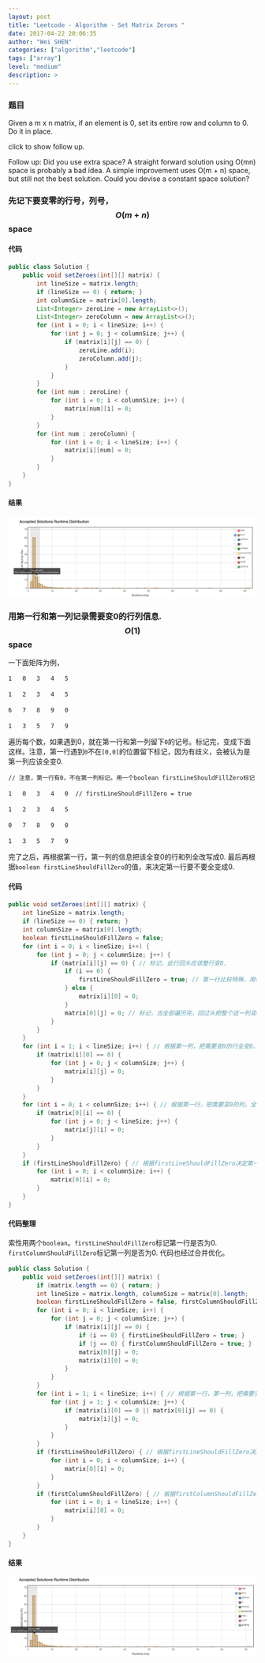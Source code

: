 ```yaml
---
layout: post
title: "Leetcode - Algorithm - Set Matrix Zeroes "
date: 2017-04-22 20:06:35
author: "Wei SHEN"
categories: ["algorithm","leetcode"]
tags: ["array"]
level: "medium"
description: >
---
```


### 题目
Given a m x n matrix, if an element is 0, set its entire row and column to 0. Do it in place.

click to show follow up.

Follow up:
Did you use extra space?
A straight forward solution using O(mn) space is probably a bad idea.
A simple improvement uses O(m + n) space, but still not the best solution.
Could you devise a constant space solution?

### 先记下要变零的行号，列号，$$O(m+n)$$ space


#### 代码
```java
public class Solution {
    public void setZeroes(int[][] matrix) {
        int lineSize = matrix.length;
        if (lineSize == 0) { return; }
        int columnSize = matrix[0].length;
        List<Integer> zeroLine = new ArrayList<>();
        List<Integer> zeroColumn = new ArrayList<>();
        for (int i = 0; i < lineSize; i++) {
            for (int j = 0; j < columnSize; j++) {
                if (matrix[i][j] == 0) {
                    zeroLine.add(i);
                    zeroColumn.add(j);
                }
            }
        }
        for (int num : zeroLine) {
            for (int i = 0; i < columnSize; i++) {
                matrix[num][i] = 0;
            }
        }
        for (int num : zeroColumn) {
            for (int i = 0; i < lineSize; i++) {
                matrix[i][num] = 0;
            }
        }
    }
}
```

#### 结果
![set-matrix-zeroes-1](/images/leetcode/set-matrix-zeroes-1.png)


### 用第一行和第一列记录需要变0的行列信息. $$O(1)$$ space
一下面矩阵为例，
```
1	0	3	4	5

1	2	3	4	5

6	7	8	9	0

1	3	5	7	9
```
遍历每个数，如果遇到0，就在第一行和第一列留下`0`的记号。标记完，变成下面这样。注意，第一行遇到`0`不在`[0,0]`的位置留下标记，因为有歧义，会被认为是第一列应该全变0.
```
// 注意，第一行有0，不在第一列标记。用一个boolean firstLineShouldFillZero标记

1	0	3	4	0  // firstLineShouldFillZero = true

1	2	3	4	5

0	7	8	9	0

1	3	5	7	9
```
完了之后，再根据第一行，第一列的信息把该全变0的行和列全改写成0. 最后再根据`boolean firstLineShouldFillZero`的值，来决定第一行要不要全变成0.

#### 代码
```java
public void setZeroes(int[][] matrix) {
    int lineSize = matrix.length;
    if (lineSize == 0) { return; }
    int columnSize = matrix[0].length;
    boolean firstLineShouldFillZero = false;
    for (int i = 0; i < lineSize; i++) {
        for (int j = 0; j < columnSize; j++) {
            if (matrix[i][j] == 0) { // 标记，此行回头应该整行变0.
                if (i == 0) {
                    firstLineShouldFillZero = true; // 第一行比较特殊，用firstLineShouldFillZero来标记
                } else {
                    matrix[i][0] = 0;
                }
                matrix[0][j] = 0; // 标记，当全部遍历完，回过头把整个这一列变0.
            }
        }
    }
    for (int i = 1; i < lineSize; i++) { // 根据第一列，把需要变0的行全变0。跳过第一行
        if (matrix[i][0] == 0) {
            for (int j = 0; j < columnSize; j++) {
                matrix[i][j] = 0;
            }
        }
    }
    for (int i = 0; i < columnSize; i++) { // 根据第一行，把需要变0的列，全变0.
        if (matrix[0][i] == 0) {
            for (int j = 0; j < lineSize; j++) {
                matrix[j][i] = 0;
            }
        }
    }
    if (firstLineShouldFillZero) { // 根据firstLineShouldFillZero决定第一行要不要全变0
        for (int i = 0; i < columnSize; i++) {
            matrix[0][i] = 0;
        }
    }
}
```

#### 代码整理
索性用两个`boolean`。`firstLineShouldFillZero`标记第一行是否为0. `firstColumnShouldFillZero`标记第一列是否为0. 代码也经过合并优化。

```java
public class Solution {
    public void setZeroes(int[][] matrix) {
        if (matrix.length == 0) { return; }
        int lineSize = matrix.length, columnSize = matrix[0].length;
        boolean firstLineShouldFillZero = false, firstColumnShouldFillZero = false;
        for (int i = 0; i < lineSize; i++) {
            for (int j = 0; j < columnSize; j++) {
                if (matrix[i][j] == 0) {
                    if (i == 0) { firstLineShouldFillZero = true; }
                    if (j == 0) { firstColumnShouldFillZero = true; }
                    matrix[0][j] = 0;
                    matrix[i][0] = 0;
                }
            }
        }
        for (int i = 1; i < lineSize; i++) { // 根据第一行，第一列，把需要变0的行全变0。跳过第一行，第一列
            for (int j = 1; j < columnSize; j++) {
                if (matrix[i][0] == 0 || matrix[0][j] == 0) {
                    matrix[i][j] = 0;
                }
            }
        }
        if (firstLineShouldFillZero) { // 根据firstLineShouldFillZero决定第一行要不要全变0
            for (int i = 0; i < columnSize; i++) {
                matrix[0][i] = 0;
            }
        }
        if (firstColumnShouldFillZero) { // 根据firstColumnShouldFillZero决定第一列要不要全变0
            for (int i = 0; i < lineSize; i++) {
                matrix[i][0] = 0;
            }
        }
    }
}
```

#### 结果
![set-matrix-zeroes-2](/images/leetcode/set-matrix-zeroes-2.png)
